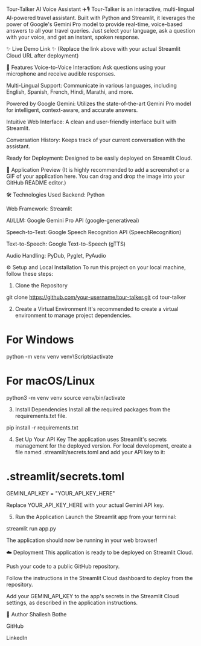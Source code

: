 Tour-Talker AI Voice Assistant ✈️🎙️
Tour-Talker is an interactive, multi-lingual AI-powered travel assistant. Built with Python and Streamlit, it leverages the power of Google's Gemini Pro model to provide real-time, voice-based answers to all your travel queries. Just select your language, ask a question with your voice, and get an instant, spoken response.

✨ Live Demo Link ✨
(Replace the link above with your actual Streamlit Cloud URL after deployment)

🚀 Features
Voice-to-Voice Interaction: Ask questions using your microphone and receive audible responses.

Multi-Lingual Support: Communicate in various languages, including English, Spanish, French, Hindi, Marathi, and more.

Powered by Google Gemini: Utilizes the state-of-the-art Gemini Pro model for intelligent, context-aware, and accurate answers.

Intuitive Web Interface: A clean and user-friendly interface built with Streamlit.

Conversation History: Keeps track of your current conversation with the assistant.

Ready for Deployment: Designed to be easily deployed on Streamlit Cloud.

📸 Application Preview
(It is highly recommended to add a screenshot or a GIF of your application here. You can drag and drop the image into your GitHub README editor.)

🛠️ Technologies Used
Backend: Python

Web Framework: Streamlit

AI/LLM: Google Gemini Pro API (google-generativeai)

Speech-to-Text: Google Speech Recognition API (SpeechRecognition)

Text-to-Speech: Google Text-to-Speech (gTTS)

Audio Handling: PyDub, Pyglet, PyAudio

⚙️ Setup and Local Installation
To run this project on your local machine, follow these steps:

1. Clone the Repository

git clone https://github.com/your-username/tour-talker.git
cd tour-talker

2. Create a Virtual Environment
It's recommended to create a virtual environment to manage project dependencies.

# For Windows
python -m venv venv
venv\Scripts\activate

# For macOS/Linux
python3 -m venv venv
source venv/bin/activate

3. Install Dependencies
Install all the required packages from the requirements.txt file.

pip install -r requirements.txt

4. Set Up Your API Key
The application uses Streamlit's secrets management for the deployed version. For local development, create a file named .streamlit/secrets.toml and add your API key to it:

# .streamlit/secrets.toml
GEMINI_API_KEY = "YOUR_API_KEY_HERE"

Replace YOUR_API_KEY_HERE with your actual Gemini API key.

5. Run the Application
Launch the Streamlit app from your terminal:

streamlit run app.py

The application should now be running in your web browser!

☁️ Deployment
This application is ready to be deployed on Streamlit Cloud.

Push your code to a public GitHub repository.

Follow the instructions in the Streamlit Cloud dashboard to deploy from the repository.

Add your GEMINI_API_KEY to the app's secrets in the Streamlit Cloud settings, as described in the application instructions.

👤 Author
Shailesh Bothe

GitHub

LinkedIn